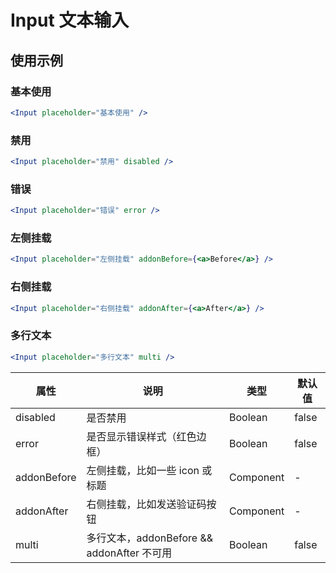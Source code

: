 ---
---

# Input 文本输入

## 使用示例

### 基本使用

```jsx
<Input placeholder="基本使用" />
```

### 禁用

```jsx
<Input placeholder="禁用" disabled />
```

### 错误

```jsx
<Input placeholder="错误" error />
```

### 左侧挂载

```jsx
<Input placeholder="左侧挂载" addonBefore={<a>Before</a>} />
```

### 右侧挂载

```jsx
<Input placeholder="右侧挂载" addonAfter={<a>After</a>} />
```

### 多行文本

```jsx
<Input placeholder="多行文本" multi />
```

| 属性        | 说明                                       | 类型      | 默认值 |
| ----------- | ------------------------------------------ | --------- | ------ |
| disabled    | 是否禁用                                   | Boolean   | false  |
| error       | 是否显示错误样式（红色边框）               | Boolean   | false  |
| addonBefore | 左侧挂载，比如一些 icon 或标题             | Component | -      |
| addonAfter  | 右侧挂载，比如发送验证码按钮               | Component | -      |
| multi       | 多行文本，addonBefore && addonAfter 不可用 | Boolean   | false  |
